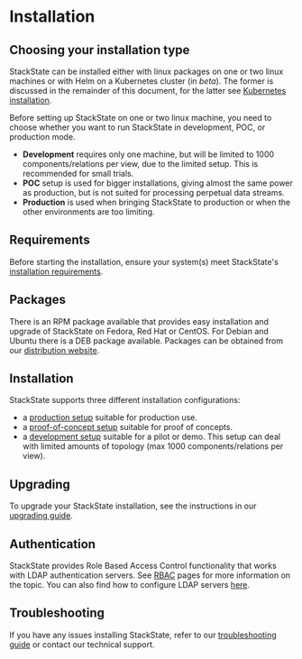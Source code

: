 # Installation

## Choosing your installation type

StackState can be installed either with linux packages on one or two linux machines or with Helm on a Kubernetes cluster \(in _beta_\). The former is discussed in the remainder of this document, for the latter see [Kubernetes installation](kubernetes/).

Before setting up StackState on one or two linux machine, you need to choose whether you want to run StackState in development, POC, or production mode.

* **Development** requires only one machine, but will be limited to 1000 components/relations per view, due to the limited setup. This is recommended for small trials. 
* **POC** setup is used for bigger installations, giving almost the same power as production, but is not suited for processing perpetual data streams. 
* **Production** is used when bringing StackState to production or when the other environments are too limiting.

## Requirements

Before starting the installation, ensure your system\(s\) meet StackState's [installation requirements](requirements.md).

## Packages

There is an RPM package available that provides easy installation and upgrade of StackState on Fedora, Red Hat or CentOS. For Debian and Ubuntu there is a DEB package available. Packages can be obtained from our [distribution website](../download.md).

## Installation

StackState supports three different installation configurations:

* a [production setup](production-installation.md) suitable for production use.
* a [proof-of-concept setup](poc-installation.md) suitable for proof of concepts.
* a [development setup](development-installation.md) suitable for a pilot or demo. This setup can deal with limited amounts of topology \(max 1000 components/relations per view\).

## Upgrading

To upgrade your StackState installation, see the instructions in our [upgrading guide](upgrading.md).

## Authentication

StackState provides Role Based Access Control functionality that works with LDAP authentication servers. See [RBAC](../../concepts/role_based_access_control.md) pages for more information on the topic. You can also find how to configure LDAP servers [here](authentication.md).

## Troubleshooting

If you have any issues installing StackState, refer to our [troubleshooting guide](troubleshooting.md) or contact our technical support.

